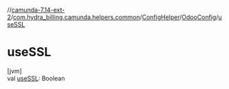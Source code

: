 //[camunda-7.14-ext-2](../../../../index.md)/[com.hydra_billing.camunda.helpers.common](../../index.md)/[ConfigHelper](../index.md)/[OdooConfig](index.md)/[useSSL](use-s-s-l.md)

# useSSL

[jvm]\
val [useSSL](use-s-s-l.md): Boolean

